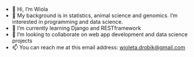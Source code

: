 - 👋 Hi, I’m Wiola
- 👀 My background is in statistics, animal science and genomics. I’m interested in programming and data science.
- 🌱 I’m currently learning Django and RESTframework
- 💞️ I’m looking to collaborate on web app development and data science projects
- 📫 You can reach me at this email address: wioleta.drobik@gmail.com

<!---
wiolad/wiolad is a ✨ special ✨ repository because its `README.md` (this file) appears on your GitHub profile.
You can click the Preview link to take a look at your changes.
--->
